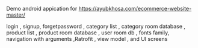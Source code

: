 Demo android appication for https://ayubkhosa.com/ecommerce-website-master/

login , signup, forgetpassword , category list , category room database , product list , product room database , user room db , fonts family, navigation with arguments ,Ratrofit , view model , and UI screens
